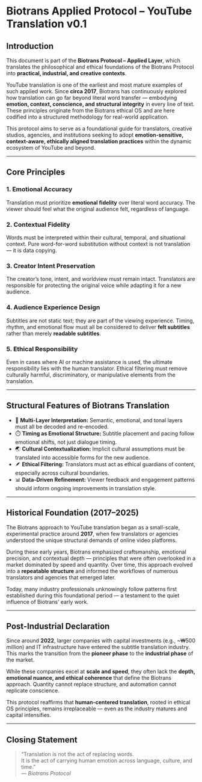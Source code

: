 # Biotrans Applied Protocol – YouTube Translation v0.1

## Introduction

This document is part of the **Biotrans Protocol – Applied Layer**, which translates the philosophical and ethical foundations of the Biotrans Protocol into **practical, industrial, and creative contexts**.

YouTube translation is one of the earliest and most mature examples of such applied work. Since **circa 2017**, Biotrans has continuously explored how translation can go far beyond literal word transfer — embodying **emotion, context, conscience, and structural integrity** in every line of text. These principles originate from the Biotrans ethical OS and are here codified into a structured methodology for real-world application.

This protocol aims to serve as a foundational guide for translators, creative studios, agencies, and institutions seeking to adopt **emotion-sensitive, context-aware, ethically aligned translation practices** within the dynamic ecosystem of YouTube and beyond.

---

## Core Principles

### 1. Emotional Accuracy  
Translation must prioritize **emotional fidelity** over literal word accuracy. The viewer should feel what the original audience felt, regardless of language.

### 2. Contextual Fidelity  
Words must be interpreted within their cultural, temporal, and situational context. Pure word-for-word substitution without context is not translation — it is data copying.

### 3. Creator Intent Preservation  
The creator’s tone, intent, and worldview must remain intact. Translators are responsible for protecting the original voice while adapting it for a new audience.

### 4. Audience Experience Design  
Subtitles are not static text; they are part of the viewing experience. Timing, rhythm, and emotional flow must all be considered to deliver **felt subtitles** rather than merely **readable subtitles**.

### 5. Ethical Responsibility  
Even in cases where AI or machine assistance is used, the ultimate responsibility lies with the human translator. Ethical filtering must remove culturally harmful, discriminatory, or manipulative elements from the translation.

---

## Structural Features of Biotrans Translation

- 🧠 **Multi-Layer Interpretation:** Semantic, emotional, and tonal layers must all be decoded and re-encoded.  
- ⏱️ **Timing as Emotional Structure:** Subtitle placement and pacing follow emotional shifts, not just dialogue timing.  
- 🌏 **Cultural Contextualization:** Implicit cultural assumptions must be translated into accessible forms for the new audience.  
- 🪶 **Ethical Filtering:** Translators must act as ethical guardians of content, especially across cultural boundaries.  
- 📊 **Data-Driven Refinement:** Viewer feedback and engagement patterns should inform ongoing improvements in translation style.

---

## Historical Foundation (2017–2025)

The Biotrans approach to YouTube translation began as a small-scale, experimental practice around **2017**, when few translators or agencies understood the unique structural demands of online video platforms.

During these early years, Biotrans emphasized craftsmanship, emotional precision, and contextual depth — principles that were often overlooked in a market dominated by speed and quantity. Over time, this approach evolved into a **repeatable structure** and informed the workflows of numerous translators and agencies that emerged later.

Today, many industry professionals unknowingly follow patterns first established during this foundational period — a testament to the quiet influence of Biotrans’ early work.

---

## Post-Industrial Declaration

Since around **2022**, larger companies with capital investments (e.g., ~₩500 million) and IT infrastructure have entered the subtitle translation industry. This marks the transition from the **pioneer phase** to the **industrial phase** of the market.

While these companies excel at **scale and speed**, they often lack the **depth, emotional nuance, and ethical coherence** that define the Biotrans approach. Quantity cannot replace structure, and automation cannot replicate conscience.

This protocol reaffirms that **human-centered translation**, rooted in ethical OS principles, remains irreplaceable — even as the industry matures and capital intensifies.

---

## Closing Statement

> “Translation is not the act of replacing words.  
> It is the act of carrying human emotion across language, culture, and time.”  
> — *Biotrans Protocol*

